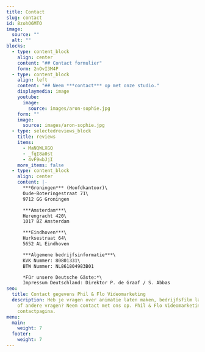 ```yaml
---
title: Contact
slug: contact
id: 8zohO6MTO
image:
  source: ""
  alt: ""
blocks:
  - type: content_block
    align: center
    content: "## Contact formulier"
    form: 2nOvI3M4P
  - type: content_block
    align: left
    content: "## Neem ***contact*** op met onze studio."
    displaymedia: image
    youtube:
      image:
        source: images/aron-sophie.jpg
    form: ""
    image:
      source: images/aron-sophie.jpg
  - type: selectedreviews_block
    title: reviews
    items:
      - MaNQWLXGQ
      - _fqI8a0st
      - 4vF9wbJjI
    more_items: false
  - type: content_block
    align: center
    content: |-
      ***Groningen*** (Hoofdkantoor)\
      Oude-Boteringestraat 71\
      9712 GG Groningen

      ***Amsterdam***\
      Herengracht 420\
      1017 BZ Amsterdam

      ***Eindhoven***\
      Hurksestraat 64\
      5652 AL Eindhoven

      ***Algemene bedrijfsinformatie***\
      KVK Nummer: 80801331\
      BTW Nummer: NL861804983B01

      *Für unsere Deutsche Gäste:*\
      Impressum Deutschland: Direktor P. de Graaf / S. Abbas
seo:
  title: Contact gegevens Phil & Flo Videomarketing
  description: Heb je vragen over animatie laten maken, bedrijfsfilm laten maken
    of andere vragen? Neem contact met ons op. Phil & Flo Videomarketing
    contactpagina.
menu:
  main:
    weight: 7
  footer:
    weight: 7
---
```

